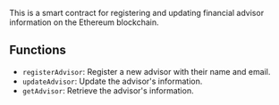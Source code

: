 This is a smart contract for registering and updating financial advisor information on the Ethereum blockchain.

## Functions

- `registerAdvisor`: Register a new advisor with their name and email.
- `updateAdvisor`: Update the advisor's information.
- `getAdvisor`: Retrieve the advisor's information.
